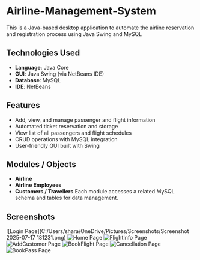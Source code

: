 # Airline-Management-System
This is a Java-based desktop application to automate the airline reservation and registration process using Java Swing and MySQL
## Technologies Used

- **Language**: Java Core
- **GUI**: Java Swing (via NetBeans IDE)
- **Database**: MySQL
- **IDE**: NetBeans

## Features

- Add, view, and manage passenger and flight information
- Automated ticket reservation and storage
- View list of all passengers and flight schedules
- CRUD operations with MySQL integration
- User-friendly GUI built with Swing

## Modules / Objects

- **Airline**
- **Airline Employees**
- **Customers / Travellers**
Each module accesses a related MySQL schema and tables for data management.

##  Screenshots
![Login Page](C:/Users/shara/OneDrive/Pictures/Screenshots/Screenshot 2025-07-17 181231.png)
![Home Page](screenshots/home_page.png)
![FlightInfo Page](screenshots/home_page.png)
![AddCustomer Page](screenshots/home_page.png)
![BookFlight Page](screenshots/home_page.png)
![Cancellation Page](screenshots/home_page.png)
![BookPass Page](screenshots/home_page.png)



